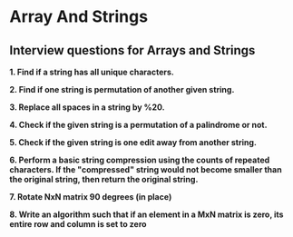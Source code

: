 # Array And Strings

## Interview questions for Arrays and Strings

**1. Find if a string has all unique characters.**

**2. Find if one string is permutation of another given string.** 

**3. Replace all spaces in a string by %20.**

**4. Check if the given string is a permutation of a palindrome or not.**

**5. Check if the given string is one edit away from another string.**

**6. Perform a basic string compression using the counts of repeated characters. If the "compressed" string would not become smaller than the original string, then return the original string.**

**7. Rotate NxN matrix 90 degrees (in place)**

**8. Write an algorithm such that if an element in a MxN matrix is zero, its entire row and column is set to zero**
